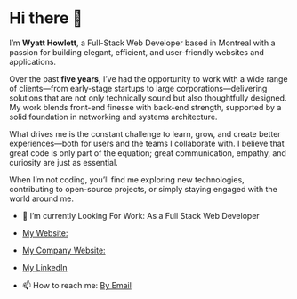 # Hi there 👋

I’m **Wyatt Howlett**, a Full-Stack Web Developer based in Montreal with a passion for building elegant, efficient, and user-friendly websites and applications.

Over the past **five years**, I’ve had the opportunity to work with a wide range of clients—from early-stage startups to large corporations—delivering solutions that are not only technically sound but also thoughtfully designed. My work blends front-end finesse with back-end strength, supported by a solid foundation in networking and systems architecture.

What drives me is the constant challenge to learn, grow, and create better experiences—both for users and the teams I collaborate with. I believe that great code is only part of the equation; great communication, empathy, and curiosity are just as essential.

When I’m not coding, you’ll find me exploring new technologies, contributing to open-source projects, or simply staying engaged with the world around me.

- 🔭 I’m currently Looking For Work: As a Full Stack Web Developer

- [My Website:](https://www.wyatthowlett.ca)
  
- [My Company Website:](https://www.howltechsolutions.com)

- [My LinkedIn](https://www.linkedin.com/in/wyatt-howlett) 

- 📫 How to reach me: [By Email](howltechsolutions@gmail.com)


